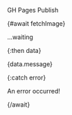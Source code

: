 <script>
	const fetchImage = (async () => {
		const response = await fetch('/schedule.ics');
    return await response.text()
	})()
</script>

GH Pages Publish

{#await fetchImage}

...waiting

{:then data}

{data.message}

{:catch error}

An error occurred!

{/await}
